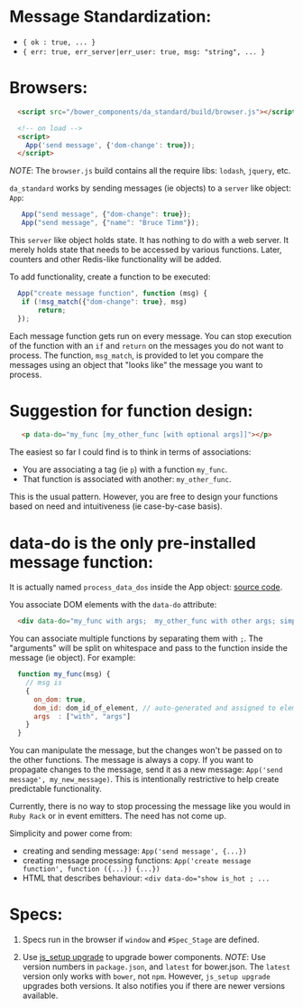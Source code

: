 
Message Standardization:
=======================

* `{ ok : true, ... }`
* `{ err: true, err_server|err_user: true, msg: "string", ... }`

Browsers:
========================

```html
  <script src="/bower_components/da_standard/build/browser.js"></script>

  <!-- on load -->
  <script>
    App('send message', {'dom-change': true});
  </script>
```

*NOTE*: The `browser.js` build contains all the require libs: `lodash`, `jquery`, etc.

`da_standard` works by sending messages (ie objects) to a `server` like object: `App`:

```javascript
   App("send message", {"dom-change": true});
   App("send message", {"name": "Bruce Timm"});
```

This `server` like object holds state.
It has nothing to do with a web server. It merely holds state
that needs to be accessed by various functions.
Later, counters and other Redis-like functionality will
be added.

To add functionality, create a function to be executed:

```javascript
  App("create message function", function (msg) {
   if (!msg_match({"dom-change": true}, msg)
       return;
  });
```

Each message function gets run on every message. You can stop
execution of the function with an `if` and `return` on the messages you
do not want to process.  The function, `msg_match`, is provided to
let you compare the messages using an object that "looks like" the message
you want to process.

Suggestion for function design:
===============================

```html
   <p data-do="my_func [my_other_func [with optional args]]"></p>
```

The easiest so far I could find is to think in terms of associations:

  * You are associating a tag (ie `p`) with a function `my_func`.
  * That function is associated with another: `my_other_func`.

This is the usual pattern. However, you are free to design your functions based on
need and intuitiveness (ie case-by-case basis).

data-do is the only pre-installed message function:
============================
It is actually named `process_data_dos` inside
the App object:
[source code](https://github.com/da99/da_standard.jspp/blob/master/lib/browser/data-do/_.bottom.js).

You associate DOM elements with the `data-do` attribute:

```html
  <div data-do="my_func with args;  my_other_func with other args; simply_my_func">Test</div>
```

You can associate multiple functions by separating them with `;`. The "arguments" will be
split on whitespace and pass to the function inside the message (ie object). For example:

```javascript
  function my_func(msg) {
    // msg is
    {
      on_dom: true,
      dom_id: dom_id_of_element, // auto-generated and assigned to element if element does not have one.
      args  : ["with", "args"]
    }
  }
```

You can manipulate the message, but the changes won't be passed on to the other functions.
The message is always a copy. If you want to propagate changes to the message, send it as
a new message: `App('send message', my_new_message)`. This is intentionally restrictive to
help create predictable functionality.

Currently, there is no way to stop processing the message like you would in `Ruby Rack` or
in event emitters. The need has not come up.

Simplicity and power come from:

  * creating and sending message: `App('send message', {...})`
  * creating message processing functions: `App('create message function', function ({...}) {...})`
  * HTML that describes behaviour: `<div data-do="show is_hot ; ...`


Specs:
======

  1. Specs run in the browser if `window` and `#Spec_Stage` are defined.

  2. Use [js\_setup upgrade](https://github.com/da99/js_setup) to upgrade bower components.
      *NOTE*: Use version numbers in `package.json`, and `latest` for bower.json.
      The `latest` version only works with `bower`, not `npm`.  However, `js_setup upgrade`
      upgrades both versions. It also notifies you if there are newer versions available.

